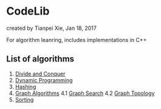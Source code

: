 # CodeLib
   
   created by Tianpei Xie, Jan 18, 2017 

   For algorithm leanring, includes implementations in C++

## List of algorithms
 1. [Divide and Conquer](https://github.com/TianpeiLuke/CodeLib/tree/master/src/divide_conquer)
 2. [Dynamic Programming](https://github.com/TianpeiLuke/CodeLib/tree/master/src/dynamic_programming)
 3. [Hashing](https://github.com/TianpeiLuke/CodeLib/tree/master/src/hashing)
 4. [Graph Algorithms](https://github.com/TianpeiLuke/CodeLib/tree/master/src/graph_algo)
   4.1 [Graph Search](https://github.com/TianpeiLuke/CodeLib/tree/master/src/graph_algo/graph_search)
   4.2 [Graph Topology](https://github.com/TianpeiLuke/CodeLib/tree/master/src/graph_algo/graph_topology)
 5. [Sorting](https://github.com/TianpeiLuke/CodeLib/tree/master/src/sorting)
  
  
